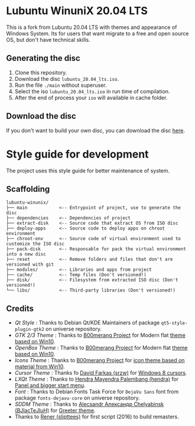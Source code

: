 # Lubuntu WinuniX 20.04 LTS

This is a fork from Lubuntu 20.04 LTS with themes and appearance of Windows System. Its for users that want migrate to a free and open source OS, but don't have technical skills.

## Generating the disc

1. Clone this repository.
2. Download the disc `lubuntu_20.04_lts.iso`.
3. Run the file `./main` without superuser.
4. Select the iso `lubuntu_20.04_lts.iso` in run time of compilation.
5. After the end of process your `iso` will available in cache folder.

## Download the disc

If you don't want to build your own disc, you can download the disc [here](#).

# Style guide for development

The project uses this style guide for better maintenance of system.

## Scaffolding

```
lubuntu-winunix/
├── main            <-- Entrypoint of project, use to generate the disc
├── dependencies    <-- Dependencies of project
├── extract-disk    <-- Source code that extract OS from ISO disc
├── deploy-apps     <-- Source code to deploy apps on chroot environment
├── chroot-env      <-- Source code of virtual environment used to customize the ISO disc
├── pack-disk       <-- Responsable for pack the virtual environment into a new disc
├── reset           <-- Remove folders and files that don't are versioned with git
├── modules/        <-- Libraries and apps from project
├── cache/          <-- Temp files (Don't versioned!)
├── disk/           <-- Filesystem from extracted ISO disc (Don't versioned!)
└── libs/           <-- Third-party libraries (Don't versioned!)
```

## Credits

- *Qt Style* : Thanks to Debian Qt/KDE Maintainers of package `qt5-style-plugin-gtk2` on universe repository.
- *GTK 2/3 Theme* : Thanks to [B00merang Project](https://b00merang.weebly.com/windows-10.html) for Modern flat [theme based on Win10](https://github.com/winunix/lubuntu-win10-theme).
- *OpenBox Theme* : Thanks to [B00merang Project](https://b00merang.weebly.com/windows-10.html) for Modern flat [theme based on Win10](https://github.com/winunix/lubuntu-win10-theme).
- *Icons Theme* : Thanks to [B00merang Project](https://b00merang.weebly.com/icons.html) for [icon theme based on material from Win10](https://github.com/winunix/lubuntu-win10-icon-theme).
- *Cursor Theme* : Thanks fo [David Farkas (srzw)](https://www.gnome-look.org/p/999870/) for [Windows 8 cursors](https://github.com/winunix/lubuntu-win8-cursor-theme).
- *LXQt Theme* : Thanks to [Hendra Mayendra Palembang (hendra)](https://www.pling.com/p/1319223/) for [Panel and bigger start menu](https://github.com/winunix/lubuntu-win10-qt-theme).
- *Font* : Thanks to Debian Fonts Task Force for `DejaVu Sans` font from package `fonts-dejavu-core` on universe repository.
- *SDDM Theme* : Thanks to [Alecsandr Александр  Chelyabinsk (BJIacTeJIuH)](https://store.kde.org/p/1250769/) for [Greeter theme](https://github.com/winunix/sddm-theme-win10).
- Thanks to [Rener (slipttees)](https://github.com/slipttee) for first script (2016) to build remasters.